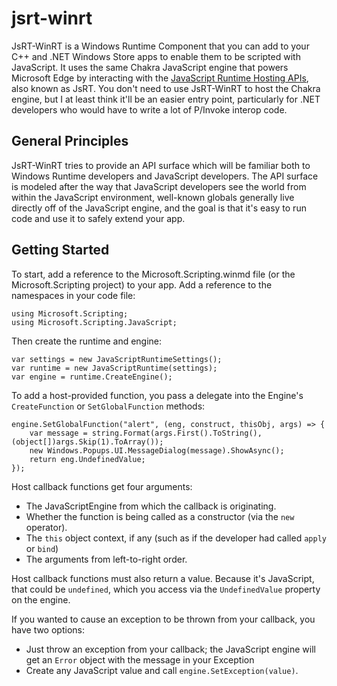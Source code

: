 # jsrt-winrt

JsRT-WinRT is a Windows Runtime Component that you can add to your C++ and .NET Windows Store apps to enable them to be scripted with JavaScript.  It uses the same Chakra JavaScript engine that powers Microsoft Edge by interacting with the [JavaScript Runtime Hosting APIs](https://msdn.microsoft.com/en-us/library/dn249552(v=vs.94).aspx), also known as JsRT.  You don't need to use JsRT-WinRT to host the Chakra engine, but I at least think it'll be an easier entry point, particularly for .NET developers who would have to write a lot of P/Invoke interop code.  

## General Principles

JsRT-WinRT tries to provide an API surface which will be familiar both to Windows Runtime developers and JavaScript developers.  The API surface is modeled after the way that JavaScript developers see the world from within the JavaScript environment, well-known globals generally live directly off of the JavaScript engine, and the goal is that it's easy to run code and use it to safely extend your app.

## Getting Started

To start, add a reference to the Microsoft.Scripting.winmd file (or the Microsoft.Scripting project) to your app.  Add a reference to the namespaces in your code file:

    using Microsoft.Scripting;
    using Microsoft.Scripting.JavaScript;

Then create the runtime and engine:

	var settings = new JavaScriptRuntimeSettings();
	var runtime = new JavaScriptRuntime(settings);
    var engine = runtime.CreateEngine();

To add a host-provided function, you pass a delegate into the Engine's `CreateFunction` or `SetGlobalFunction` methods:

	engine.SetGlobalFunction("alert", (eng, construct, thisObj, args) => {
		var message = string.Format(args.First().ToString(), (object[])args.Skip(1).ToArray());
		new Windows.Popups.UI.MessageDialog(message).ShowAsync();
		return eng.UndefinedValue;
	});

Host callback functions get four arguments: 

- The JavaScriptEngine from which the callback is originating.
- Whether the function is being called as a constructor (via the `new` operator).
- The `this` object context, if any (such as if the developer had called `apply` or `bind`)
- The arguments from left-to-right order.

Host callback functions must also return a value.  Because it's JavaScript, that could be `undefined`, which you access via the `UndefinedValue` property on the engine.  

If you wanted to cause an exception to be thrown from your callback, you have two options:

- Just throw an exception from your callback; the JavaScript engine will get an `Error` object with the message in your Exception
- Create any JavaScript value and call `engine.SetException(value)`.
